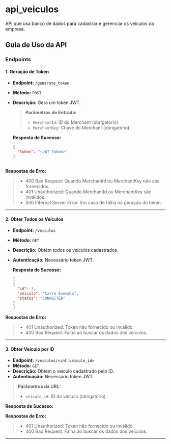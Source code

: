# api_veiculos
API que usa banco de dados para cadastrar e gerenciar os veículos da empresa.

## Guia de Uso da API

### Endpoints

#### 1. Geração de Token
- **Endpoint:** `/generate_token`
- **Método:** `POST`
- **Descrição:** Gera um token JWT.

  > **Parâmetros de Entrada:**
  > - `MerchantId`: ID do Merchant (obrigatório)
  > - `MerchantKey`: Chave do Merchant (obrigatório)

  **Resposta de Sucesso:**
  ```json
  {
    "token": "<JWT Token>"
  }
 
 **Respostas de Erro:**
> - 400 Bad Request: Quando MerchantId ou MerchantKey não são fornecidos.
> - 401 Unauthorized: Quando MerchantId ou MerchantKey são inválidos.
> - 500 Internal Server Error: Em caso de falha na geração do token.

---
#### 2. Obter Todos os Veículos
- **Endpoint:** `/veiculos`
- **Método:** `GET`
- **Descrição:** Obtém todos os veículos cadastrados.
- **Autenticação:** Necessário token JWT.

  **Resposta de Sucesso:**
     ```json
     [
     {
       "id": 1,
       "veiculo": "Carro Exemplo",
       "status": "CONNECTED"
     }
   ]
**Respostas de Erro:**
 > - 401 Unauthorized: Token não fornecido ou inválido.
 > - 400 Bad Request: Falha ao buscar os dados dos veículos.

---
#### 3. Obter Veículo por ID
- **Endpoint:** `/veiculos/<int:veiculo_id>`
- **Método:** `GET`
- **Descrição:** Obtém o veículo cadastrado pelo ID.
- **Autenticação:** Necessário token JWT.

> **Parâmetros da URL:**
> - `veiculo_id`: ID do veículo (obrigatório)
  
**Resposta de Sucesso:**
    

**Respostas de Erro:**
> - 401 Unauthorized: Token não fornecido ou inválido.
> - 400 Bad Request: Falha ao buscar os dados dos veículos.

---

